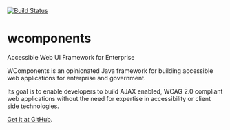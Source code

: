[![Build Status](https://travis-ci.org/BorderTech/wcomponents.svg?branch=master)](https://travis-ci.org/BorderTech/wcomponents)
# wcomponents
Accessible Web UI Framework for Enterprise

WComponents is an opinionated Java framework for building accessible web applications for enterprise and government.

Its goal is to enable developers to build AJAX enabled, WCAG 2.0 compliant web applications without the need for expertise in accessibility or client side technologies.

[Get it at GitHub](https://github.com/BorderTech/wcomponents).
